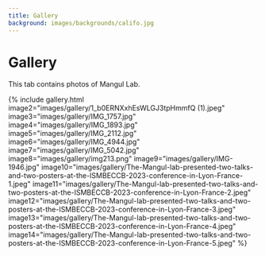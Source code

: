 ```yaml
---
title: Gallery
background: images/backgrounds/califo.jpg
---
```


# <i class="fas fa-feather-alt"></i>Gallery

This tab contains photos of Mangul Lab. 

{%
  include gallery.html
  image2="images/gallery/1_b0ERNXxhEsWLGJ3tpHmmfQ (1).jpeg"
  image3="images/gallery/IMG_1757.jpg"
  image4="images/gallery/IMG_1893.jpg"
  image5="images/gallery/IMG_2112.jpg"
  image6="images/gallery/IMG_4944.jpg"
  image7="images/gallery/IMG_5042.jpg"
  image8="images/gallery/img213.png"
  image9="images/gallery/IMG-1946.jpg"
  image10="images/gallery/The-Mangul-lab-presented-two-talks-and-two-posters-at-the-ISMBECCB-2023-conference-in-Lyon-France-1.jpeg"
  image11="images/gallery/The-Mangul-lab-presented-two-talks-and-two-posters-at-the-ISMBECCB-2023-conference-in-Lyon-France-2.jpeg"
  image12="images/gallery/The-Mangul-lab-presented-two-talks-and-two-posters-at-the-ISMBECCB-2023-conference-in-Lyon-France-3.jpeg"
  image13="images/gallery/The-Mangul-lab-presented-two-talks-and-two-posters-at-the-ISMBECCB-2023-conference-in-Lyon-France-4.jpeg"
  image14="images/gallery/The-Mangul-lab-presented-two-talks-and-two-posters-at-the-ISMBECCB-2023-conference-in-Lyon-France-5.jpeg"
%}
